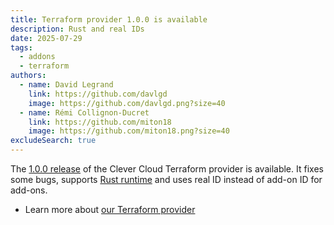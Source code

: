 ```yaml
---
title: Terraform provider 1.0.0 is available
description: Rust and real IDs
date: 2025-07-29
tags:
  - addons
  - terraform
authors:
  - name: David Legrand
    link: https://github.com/davlgd
    image: https://github.com/davlgd.png?size=40
  - name: Rémi Collignon-Ducret
    link: https://github.com/miton18
    image: https://github.com/miton18.png?size=40
excludeSearch: true
---
```


The [1.0.0 release](https://github.com/CleverCloud/terraform-provider-clevercloud/releases/tag/v1.0.0) of the Clever Cloud Terraform provider is available. It fixes some bugs, supports [Rust runtime](/doc/applications/rust/) and uses real ID instead of add-on ID for add-ons.

* Learn more about [our Terraform provider](https://registry.terraform.io/providers/CleverCloud/clevercloud/latest/docs)
